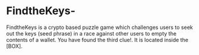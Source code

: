# FindtheKeys-
FindtheKeys is a crypto based puzzle game which challenges users to seek out the keys (seed phrase) in a race against other users to empty the contents of a wallet.
You have found the third clue!.
It is located inside the [BOX].

